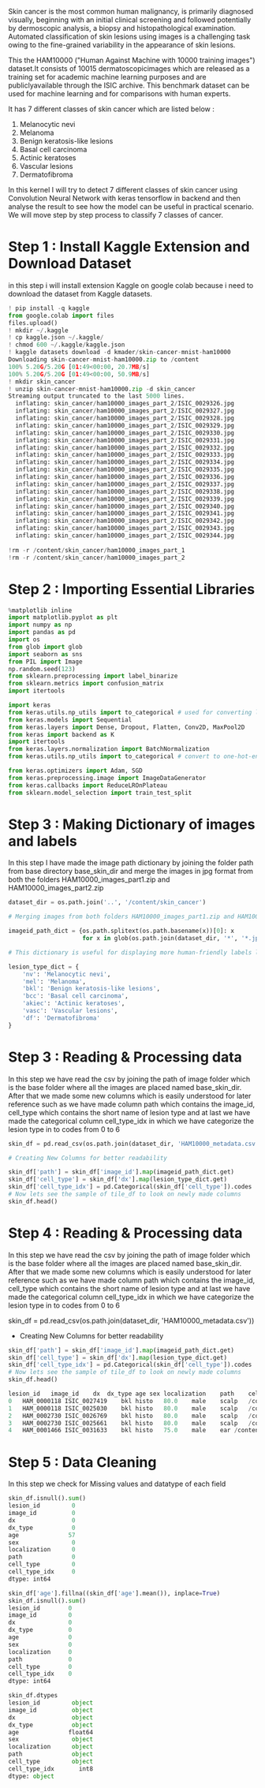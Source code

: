 Skin cancer is the most common human malignancy, is primarily diagnosed visually, beginning with an initial clinical screening and followed potentially by dermoscopic analysis, a biopsy and histopathological examination. Automated classification of skin lesions using images is a challenging task owing to the fine-grained variability in the appearance of skin lesions.

This the HAM10000 ("Human Against Machine with 10000 training images") dataset.It consists of 10015 dermatoscopicimages which are released as a training set for academic machine learning purposes and are publiclyavailable through the ISIC archive. This benchmark dataset can be used for machine learning and for comparisons with human experts.

It has 7 different classes of skin cancer which are listed below :
1. Melanocytic nevi
2. Melanoma
3. Benign keratosis-like lesions
4. Basal cell carcinoma
5. Actinic keratoses
6. Vascular lesions
7. Dermatofibroma

In this kernel I will try to detect 7 different classes of skin cancer using Convolution Neural Network with keras tensorflow in backend and then analyse the result to see how the model can be useful in practical scenario.
We will move step by step process to classify 7 classes of cancer.

# Step 1 : Install Kaggle Extension and Download Dataset
in this step i will install extension Kaggle on google colab because i need to download the dataset from Kaggle datasets.
```python
! pip install -q kaggle
from google.colab import files
files.upload()
! mkdir ~/.kaggle
! cp kaggle.json ~/.kaggle/
! chmod 600 ~/.kaggle/kaggle.json
! kaggle datasets download -d kmader/skin-cancer-mnist-ham10000
Downloading skin-cancer-mnist-ham10000.zip to /content
100% 5.20G/5.20G [01:49<00:00, 20.7MB/s]
100% 5.20G/5.20G [01:49<00:00, 50.9MB/s]
! mkdir skin_cancer
! unzip skin-cancer-mnist-ham10000.zip -d skin_cancer
Streaming output truncated to the last 5000 lines.
  inflating: skin_cancer/ham10000_images_part_2/ISIC_0029326.jpg  
  inflating: skin_cancer/ham10000_images_part_2/ISIC_0029327.jpg  
  inflating: skin_cancer/ham10000_images_part_2/ISIC_0029328.jpg  
  inflating: skin_cancer/ham10000_images_part_2/ISIC_0029329.jpg  
  inflating: skin_cancer/ham10000_images_part_2/ISIC_0029330.jpg  
  inflating: skin_cancer/ham10000_images_part_2/ISIC_0029331.jpg  
  inflating: skin_cancer/ham10000_images_part_2/ISIC_0029332.jpg  
  inflating: skin_cancer/ham10000_images_part_2/ISIC_0029333.jpg  
  inflating: skin_cancer/ham10000_images_part_2/ISIC_0029334.jpg  
  inflating: skin_cancer/ham10000_images_part_2/ISIC_0029335.jpg  
  inflating: skin_cancer/ham10000_images_part_2/ISIC_0029336.jpg  
  inflating: skin_cancer/ham10000_images_part_2/ISIC_0029337.jpg  
  inflating: skin_cancer/ham10000_images_part_2/ISIC_0029338.jpg  
  inflating: skin_cancer/ham10000_images_part_2/ISIC_0029339.jpg  
  inflating: skin_cancer/ham10000_images_part_2/ISIC_0029340.jpg  
  inflating: skin_cancer/ham10000_images_part_2/ISIC_0029341.jpg  
  inflating: skin_cancer/ham10000_images_part_2/ISIC_0029342.jpg  
  inflating: skin_cancer/ham10000_images_part_2/ISIC_0029343.jpg  
  inflating: skin_cancer/ham10000_images_part_2/ISIC_0029344.jpg 
  
!rm -r /content/skin_cancer/ham10000_images_part_1
!rm -r /content/skin_cancer/ham10000_images_part_2
```
# Step 2 : Importing Essential Libraries
```python
%matplotlib inline
import matplotlib.pyplot as plt
import numpy as np
import pandas as pd
import os
from glob import glob
import seaborn as sns
from PIL import Image
np.random.seed(123)
from sklearn.preprocessing import label_binarize
from sklearn.metrics import confusion_matrix
import itertools

import keras
from keras.utils.np_utils import to_categorical # used for converting labels to one-hot-encoding
from keras.models import Sequential
from keras.layers import Dense, Dropout, Flatten, Conv2D, MaxPool2D
from keras import backend as K
import itertools
from keras.layers.normalization import BatchNormalization
from keras.utils.np_utils import to_categorical # convert to one-hot-encoding

from keras.optimizers import Adam, SGD
from keras.preprocessing.image import ImageDataGenerator
from keras.callbacks import ReduceLROnPlateau
from sklearn.model_selection import train_test_split
```
# Step 3 : Making Dictionary of images and labels
In this step I have made the image path dictionary by joining the folder path from base directory base_skin_dir and merge the images in jpg format from both the folders HAM10000_images_part1.zip and HAM10000_images_part2.zip
```python
dataset_dir = os.path.join('..', '/content/skin_cancer')

# Merging images from both folders HAM10000_images_part1.zip and HAM10000_images_part2.zip into one dictionary

imageid_path_dict = {os.path.splitext(os.path.basename(x))[0]: x
                     for x in glob(os.path.join(dataset_dir, '*', '*.jpg'))}

# This dictionary is useful for displaying more human-friendly labels later on

lesion_type_dict = {
    'nv': 'Melanocytic nevi',
    'mel': 'Melanoma',
    'bkl': 'Benign keratosis-like lesions',
    'bcc': 'Basal cell carcinoma',
    'akiec': 'Actinic keratoses',
    'vasc': 'Vascular lesions',
    'df': 'Dermatofibroma'
}
```

# Step 3 : Reading & Processing data
In this step we have read the csv by joining the path of image folder which is the base folder where all the images are placed named base_skin_dir. After that we made some new columns which is easily understood for later reference such as we have made column path which contains the image_id, cell_type which contains the short name of lesion type and at last we have made the categorical column cell_type_idx in which we have categorize the lesion type in to codes from 0 to 6

```python
skin_df = pd.read_csv(os.path.join(dataset_dir, 'HAM10000_metadata.csv'))

# Creating New Columns for better readability

skin_df['path'] = skin_df['image_id'].map(imageid_path_dict.get)
skin_df['cell_type'] = skin_df['dx'].map(lesion_type_dict.get) 
skin_df['cell_type_idx'] = pd.Categorical(skin_df['cell_type']).codes
# Now lets see the sample of tile_df to look on newly made columns
skin_df.head()
```
# Step 4 : Reading & Processing data
In this step we have read the csv by joining the path of image folder which is the base folder where all the images are placed named base_skin_dir. After that we made some new columns which is easily understood for later reference such as we have made column path which contains the image_id, cell_type which contains the short name of lesion type and at last we have made the categorical column cell_type_idx in which we have categorize the lesion type in to codes from 0 to 6

skin_df = pd.read_csv(os.path.join(dataset_dir, 'HAM10000_metadata.csv'))

- Creating New Columns for better readability
```python
skin_df['path'] = skin_df['image_id'].map(imageid_path_dict.get)
skin_df['cell_type'] = skin_df['dx'].map(lesion_type_dict.get) 
skin_df['cell_type_idx'] = pd.Categorical(skin_df['cell_type']).codes
# Now lets see the sample of tile_df to look on newly made columns
skin_df.head()

lesion_id	image_id	dx	dx_type	age	sex	localization	path	cell_type	cell_type_idx
0	HAM_0000118	ISIC_0027419	bkl	histo	80.0	male	scalp	/content/skin_cancer/HAM10000_images_part_1/IS...	Benign keratosis-like lesions	2
1	HAM_0000118	ISIC_0025030	bkl	histo	80.0	male	scalp	/content/skin_cancer/HAM10000_images_part_1/IS...	Benign keratosis-like lesions	2
2	HAM_0002730	ISIC_0026769	bkl	histo	80.0	male	scalp	/content/skin_cancer/HAM10000_images_part_1/IS...	Benign keratosis-like lesions	2
3	HAM_0002730	ISIC_0025661	bkl	histo	80.0	male	scalp	/content/skin_cancer/HAM10000_images_part_1/IS...	Benign keratosis-like lesions	2
4	HAM_0001466	ISIC_0031633	bkl	histo	75.0	male	ear	/content/skin_cancer/HAM10000_images_part_2/IS...	Benign keratosis-like lesions	2
```

# Step 5 : Data Cleaning
In this step we check for Missing values and datatype of each field
```python
skin_df.isnull().sum()
lesion_id         0
image_id          0
dx                0
dx_type           0
age              57
sex               0
localization      0
path              0
cell_type         0
cell_type_idx     0
dtype: int64

skin_df['age'].fillna((skin_df['age'].mean()), inplace=True)
skin_df.isnull().sum()
lesion_id        0
image_id         0
dx               0
dx_type          0
age              0
sex              0
localization     0
path             0
cell_type        0
cell_type_idx    0
dtype: int64

skin_df.dtypes
lesion_id         object
image_id          object
dx                object
dx_type           object
age              float64
sex               object
localization      object
path              object
cell_type         object
cell_type_idx       int8
dtype: object
```

